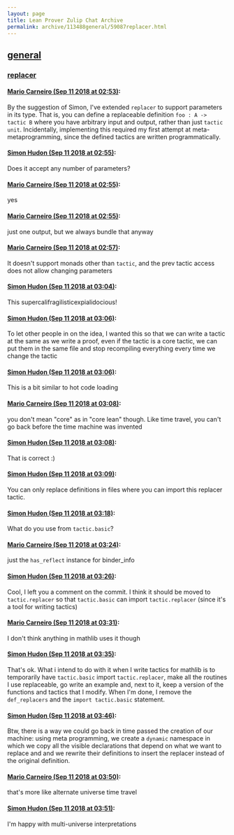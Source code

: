 ```yaml
---
layout: page
title: Lean Prover Zulip Chat Archive 
permalink: archive/113488general/59087replacer.html
---
```


## [general](index.html)
### [replacer](59087replacer.html)

#### [Mario Carneiro (Sep 11 2018 at 02:53)](https://leanprover.zulipchat.com/#narrow/stream/113488-general/topic/replacer/near/133700764):
By the suggestion of Simon, I've extended `replacer` to support parameters in its type. That is, you can define a replaceable definition `foo : A -> tactic B` where you have arbitrary input and output, rather than just `tactic unit`. Incidentally, implementing this required my first attempt at meta-metaprogramming, since the defined tactics are written programmatically.

#### [Simon Hudon (Sep 11 2018 at 02:55)](https://leanprover.zulipchat.com/#narrow/stream/113488-general/topic/replacer/near/133700886):
Does it accept any number of parameters?

#### [Mario Carneiro (Sep 11 2018 at 02:55)](https://leanprover.zulipchat.com/#narrow/stream/113488-general/topic/replacer/near/133700888):
yes

#### [Mario Carneiro (Sep 11 2018 at 02:55)](https://leanprover.zulipchat.com/#narrow/stream/113488-general/topic/replacer/near/133700895):
just one output, but we always bundle that anyway

#### [Mario Carneiro (Sep 11 2018 at 02:57)](https://leanprover.zulipchat.com/#narrow/stream/113488-general/topic/replacer/near/133700963):
It doesn't support monads other than `tactic`, and the prev tactic access does not allow changing parameters

#### [Simon Hudon (Sep 11 2018 at 03:04)](https://leanprover.zulipchat.com/#narrow/stream/113488-general/topic/replacer/near/133701331):
This supercalifragilisticexpialidocious!

#### [Simon Hudon (Sep 11 2018 at 03:06)](https://leanprover.zulipchat.com/#narrow/stream/113488-general/topic/replacer/near/133701427):
To let other people in on the idea, I wanted this so that we can write a tactic at the same as we write a proof, even if the tactic is a core tactic, we can put them in the same file and stop recompiling everything every time we change the tactic

#### [Simon Hudon (Sep 11 2018 at 03:06)](https://leanprover.zulipchat.com/#narrow/stream/113488-general/topic/replacer/near/133701435):
This is a bit similar to hot code loading

#### [Mario Carneiro (Sep 11 2018 at 03:08)](https://leanprover.zulipchat.com/#narrow/stream/113488-general/topic/replacer/near/133701521):
you don't mean "core" as in "core lean" though. Like time travel, you can't go back before the time machine was invented

#### [Simon Hudon (Sep 11 2018 at 03:08)](https://leanprover.zulipchat.com/#narrow/stream/113488-general/topic/replacer/near/133701529):
That is correct :)

#### [Simon Hudon (Sep 11 2018 at 03:09)](https://leanprover.zulipchat.com/#narrow/stream/113488-general/topic/replacer/near/133701549):
You can only replace definitions in files where you can import this replacer tactic.

#### [Simon Hudon (Sep 11 2018 at 03:18)](https://leanprover.zulipchat.com/#narrow/stream/113488-general/topic/replacer/near/133701974):
What do you use from `tactic.basic`?

#### [Mario Carneiro (Sep 11 2018 at 03:24)](https://leanprover.zulipchat.com/#narrow/stream/113488-general/topic/replacer/near/133702266):
just the `has_reflect` instance for binder_info

#### [Simon Hudon (Sep 11 2018 at 03:26)](https://leanprover.zulipchat.com/#narrow/stream/113488-general/topic/replacer/near/133702353):
Cool, I left you a comment on the commit. I think it should be moved to `tactic.replacer` so that `tactic.basic` can import `tactic.replacer` (since it's a tool for writing tactics)

#### [Mario Carneiro (Sep 11 2018 at 03:31)](https://leanprover.zulipchat.com/#narrow/stream/113488-general/topic/replacer/near/133702529):
I don't think anything in mathlib uses it though

#### [Simon Hudon (Sep 11 2018 at 03:35)](https://leanprover.zulipchat.com/#narrow/stream/113488-general/topic/replacer/near/133702652):
That's ok. What i intend to do with it when I write tactics for mathlib is to temporarily have `tactic.basic` import `tactic.replacer`, make all the routines I use replaceable, go write an example and, next to it, keep a version of the functions and tactics that I modify. When I'm done, I remove the `def_replacers` and the `import tactic.basic` statement.

#### [Simon Hudon (Sep 11 2018 at 03:46)](https://leanprover.zulipchat.com/#narrow/stream/113488-general/topic/replacer/near/133703035):
Btw, there is a way we could go back in time passed the creation of our machine: using meta programming, we create a `dynamic` namespace in which we copy all the visible declarations that depend on what we want to replace and and we rewrite their definitions to insert the replacer instead of the original definition.

#### [Mario Carneiro (Sep 11 2018 at 03:50)](https://leanprover.zulipchat.com/#narrow/stream/113488-general/topic/replacer/near/133703136):
that's more like alternate universe time travel

#### [Simon Hudon (Sep 11 2018 at 03:51)](https://leanprover.zulipchat.com/#narrow/stream/113488-general/topic/replacer/near/133703163):
I'm happy with multi-universe interpretations

